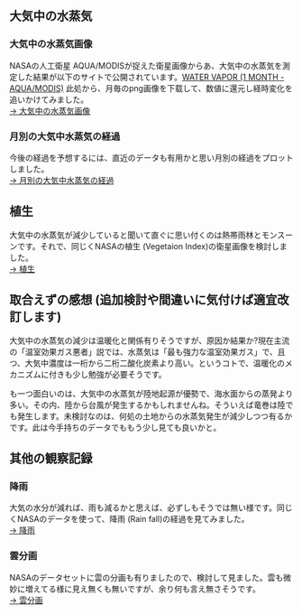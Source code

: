 ## 大気中の水蒸気

### 大気中の水蒸気画像
NASAの人工衛星 AQUA/MODISが捉えた衛星画像からあ、大気中の水蒸気を測定した結果が以下のサイトで公開されています。[WATER VAPOR (1 MONTH - AQUA/MODIS)](https://neo.gsfc.nasa.gov/view.php?datasetId=MYDAL2_M_SKY_WV) 此処から、月毎のpng画像を下载して、数値に還元し経時変化を追いかけてみました。  
[-> 大気中の水蒸気画像](WaterVapor.md)

### 月別の大気中水蒸気の経過
今後の経過を予想するには、直近のデータも有用かと思い月別の経過をプロットしました。  
[-> 月別の大気中水蒸気の経過](https://mujina774.github.io/monthly/monthlyFIgures.html)

## 植生
大気中の水蒸気が減少していると聞いて直ぐに思い付くのは熱帯雨林とモンスーンです。それで、同じくNASAの植生 (Vegetaion Index)の衛星画像を検討しました。  
[-> 植生](https://mujina774.github.io/Vegetation.html)

## 取合えずの感想 (追加検討や間違いに気付けば適宜改訂します)
大気中の水蒸気の減少は温暖化と関係有りそうですが、原因か結果か?現在主流の「温室効果ガス悪者」説では、水蒸気は「最も強力な温室効果ガス」で、且つ、大気中濃度は一桁から二桁二酸化炭素より高い。というコトで、温暖化のメカニズムに付きも少し勉強が必要そうです。

も一つ面白いのは、大気中の水蒸気が陸地起源が優勢で、海水面からの蒸発より多い。その内、陸から台風が発生するかもしれませんね。そういえば竜巻は陸でも発生します。未検討なのは、何処の土地からの水蒸気発生が減少しつつ有るかです。此は今手持ちのデータでももう少し見ても良いかと。

## 其他の観察記録

### 降雨
大気の水分が減れば、雨も減るかと思えば、必ずしもそうでは無い様です。同じくNASAのデータを使って、降雨 (Rain fall)の経過を見てみました。  
[-> 降雨](https://mujina774.github.io/RainFall.html)

### 雲分画
NASAのデータセットに雲の分画も有りましたので、検討して見ました。雲も微妙に増えてる様に見え無くも無いですが、余り何も言え無さそうです。  
[-> 雲分画](https://mujina774.github.io/CloudFraction.html)
